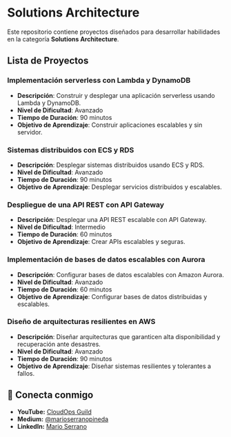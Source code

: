 # Solutions Architecture

Este repositorio contiene proyectos diseñados para desarrollar habilidades en la categoría **Solutions Architecture**.

## Lista de Proyectos

### Implementación serverless con Lambda y DynamoDB
- **Descripción**: Construir y desplegar una aplicación serverless usando Lambda y DynamoDB.
- **Nivel de Dificultad**: Avanzado
- **Tiempo de Duración**: 90 minutos
- **Objetivo de Aprendizaje**: Construir aplicaciones escalables y sin servidor.

### Sistemas distribuidos con ECS y RDS
- **Descripción**: Desplegar sistemas distribuidos usando ECS y RDS.
- **Nivel de Dificultad**: Avanzado
- **Tiempo de Duración**: 90 minutos
- **Objetivo de Aprendizaje**: Desplegar servicios distribuidos y escalables.

### Despliegue de una API REST con API Gateway
- **Descripción**: Desplegar una API REST escalable con API Gateway.
- **Nivel de Dificultad**: Intermedio
- **Tiempo de Duración**: 60 minutos
- **Objetivo de Aprendizaje**: Crear APIs escalables y seguras.

### Implementación de bases de datos escalables con Aurora
- **Descripción**: Configurar bases de datos escalables con Amazon Aurora.
- **Nivel de Dificultad**: Avanzado
- **Tiempo de Duración**: 60 minutos
- **Objetivo de Aprendizaje**: Configurar bases de datos distribuidas y escalables.

### Diseño de arquitecturas resilientes en AWS
- **Descripción**: Diseñar arquitecturas que garanticen alta disponibilidad y recuperación ante desastres.
- **Nivel de Dificultad**: Avanzado
- **Tiempo de Duración**: 90 minutos
- **Objetivo de Aprendizaje**: Diseñar sistemas resilientes y tolerantes a fallos.

## 🤝 **Conecta conmigo**
- **YouTube:** [CloudOps Guild](https://www.youtube.com/@CloudOpsGuildCommunity)
- **Medium:** [@marioserranopineda](https://medium.com/@marioserranopineda)
- **LinkedIn:** [Mario Serrano](https://www.linkedin.com/in/mario-rodrigo-serrano-pineda/)
